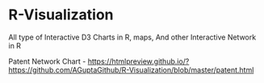 # R-Visualization
All type of Interactive D3 Charts in R, maps, And other Interactive Network in R

Patent Network Chart - https://htmlpreview.github.io/?https://github.com/AGuptaGithub/R-Visualization/blob/master/patent.html
